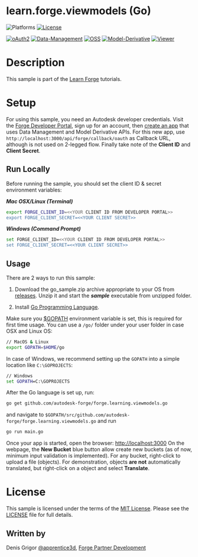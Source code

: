 # learn.forge.viewmodels (Go)

![Platforms](https://img.shields.io/badge/platform-windows%20%7C%20osx%20%7C%20linux-lightgray.svg)
[![License](http://img.shields.io/:license-mit-blue.svg)](http://opensource.org/licenses/MIT)

[![oAuth2](https://img.shields.io/badge/oAuth2-v1-green.svg)](http://developer.autodesk.com/)
[![Data-Management](https://img.shields.io/badge/Data%20Management-v1-green.svg)](http://developer.autodesk.com/)
[![OSS](https://img.shields.io/badge/OSS-v2-green.svg)](http://developer.autodesk.com/)
[![Model-Derivative](https://img.shields.io/badge/Model%20Derivative-v2-green.svg)](http://developer.autodesk.com/)
[![Viewer](https://img.shields.io/badge/Viewer-v4.0-green.svg)](http://developer.autodesk.com/)

# Description

This sample is part of the [Learn Forge](http://learnforge.autodesk.io) tutorials.

# Setup

For using this sample, you need an Autodesk developer credentials. Visit the [Forge Developer Portal](https://developer.autodesk.com), sign up for an account, then [create an app](https://developer.autodesk.com/myapps/create) that uses Data Management and Model Derivative APIs. For this new app, use `http://localhost:3000/api/forge/callback/oauth` as Callback URL, although is not used on 2-legged flow. Finally take note of the **Client ID** and **Client Secret**.

## Run Locally

Before running the sample, you should set the client ID & secret
environment variables:

***Mac OSX/Linux (Terminal)***

```bash
export FORGE_CLIENT_ID=<<YOUR CLIENT ID FROM DEVELOPER PORTAL>>
export FORGE_CLIENT_SECRET=<<YOUR CLIENT SECRET>>
```

***Windows (Command Prompt)***

```bash
set FORGE_CLIENT_ID=<<YOUR CLIENT ID FROM DEVELOPER PORTAL>>
set FORGE_CLIENT_SECRET=<<YOUR CLIENT SECRET>>
```

## Usage

There are 2 ways to run this sample:

1. Download the go_sample.zip archive appropriate to your OS from
[releases](https://github.com/Autodesk-Forge/learn.forge.viewmodels/releases).
Unzip it and start the ***sample*** executable from unzipped folder.

2. Install [Go Programming Language](https://golang.org/).

Make sure you [$GOPATH](https://github.com/golang/go/wiki/GOPATH) environment variable is set, this is required for first time usage.
You can use a `/go/` folder under your user folder in case OSX and Linux OS:

```bash
// MacOS & Linux
export GOPATH=$HOME/go
```

In case of Windows, we recommend setting up the `GOPATH` into a simple location like `C:\GOPROJECTS`:

```cmd
// Windows
set GOPATH=C:\GOPROJECTS
```

After the Go language is set up, run:

```bash
go get github.com/autodesk-forge/forge.learning.viewmodels.go
```

and navigate to `$GOPATH/src/github.com/autodesk-forge/forge.learning.viewmodels.go` and run

```bash
go run main.go
```


Once your app is started, open the browser:
[http://localhost:3000](http://localhost:3000)
On the webpage, the **New Bucket** blue button allow create new buckets (as of now, minimum input validation is implemented). For any bucket, right-click to upload a file (objects). For demonstration, objects **are not** automatically translated, but right-click on a object and select **Translate**.

# License

This sample is licensed under the terms of the [MIT License](http://opensource.org/licenses/MIT).
Please see the [LICENSE](LICENSE) file for full details.

## Written by

Denis Grigor [@apprentice3d](https://twitter.com/apprentice3d),
[Forge Partner Development](http://forge.autodesk.com)
